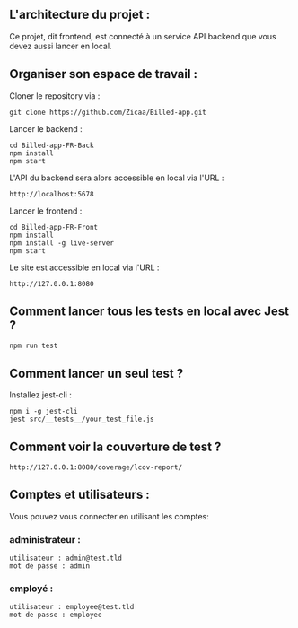 ## L'architecture du projet :
Ce projet, dit frontend, est connecté à un service API backend que vous devez aussi lancer en local.

## Organiser son espace de travail :
Cloner le repository via :

```git clone https://github.com/Zicaa/Billed-app.git```

Lancer le backend :

```
cd Billed-app-FR-Back
npm install
npm start
```

L'API du backend sera alors accessible en local via l'URL :
```
http://localhost:5678
```

Lancer le frontend :

```
cd Billed-app-FR-Front
npm install
npm install -g live-server
npm start
```

Le site est accessible en local via l'URL :
```
http://127.0.0.1:8080
```

## Comment lancer tous les tests en local avec Jest ?

```
npm run test
```

## Comment lancer un seul test ?

Installez jest-cli :

```
npm i -g jest-cli
jest src/__tests__/your_test_file.js
```

## Comment voir la couverture de test ?

`http://127.0.0.1:8080/coverage/lcov-report/`

## Comptes et utilisateurs :

Vous pouvez vous connecter en utilisant les comptes:

### administrateur : 
```
utilisateur : admin@test.tld 
mot de passe : admin
```
### employé :
```
utilisateur : employee@test.tld
mot de passe : employee
```

